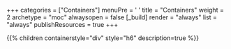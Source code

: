 +++ 
categories = ["Containers"] 
menuPre = '<i class="fa-fw fas fa-box-open"></i> '
title = "Containers" 
weight = 2
archetype = "moc" 
alwaysopen = false
[_build]
  render = "always"
  list = "always"
  publishResources = true
+++

{{% children containerstyle="div" style="h6" description=true %}}